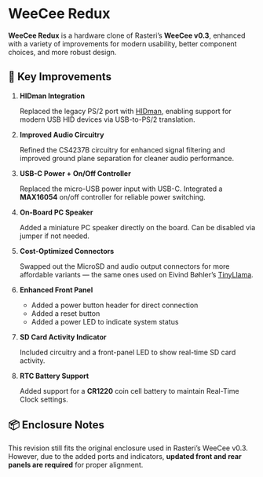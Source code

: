 <!-- markdownlint-disable MD031 -->

# WeeCee Redux

**WeeCee Redux** is a hardware clone of Rasteri’s **WeeCee v0.3**, enhanced with a variety of improvements for modern usability, better component choices, and more robust design.

## 🔧 Key Improvements

1. **HIDman Integration**  
   
   Replaced the legacy PS/2 port with [HIDman](https://github.com/Rasteri/HIDman), enabling support for modern USB HID devices via USB-to-PS/2 translation.

2. **Improved Audio Circuitry**  
   
   Refined the CS4237B circuitry for enhanced signal filtering and improved ground plane separation for cleaner audio performance.

3. **USB-C Power + On/Off Controller**  
   
   Replaced the micro-USB power input with USB-C. Integrated a **MAX16054** on/off controller for reliable power switching.

4. **On-Board PC Speaker**  
   
   Added a miniature PC speaker directly on the board. Can be disabled via jumper if not needed.

5. **Cost-Optimized Connectors**  
   
   Swapped out the MicroSD and audio output connectors for more affordable variants — the same ones used on Eivind Bøhler’s [TinyLlama](https://github.com/eivindbohler/TinyLlama).

6. **Enhanced Front Panel**  
   
   - Added a power button header for direct connection  
   - Added a reset button  
   - Added a power LED to indicate system status

7. **SD Card Activity Indicator**  
   
   Included circuitry and a front-panel LED to show real-time SD card activity.

8. **RTC Battery Support**  
   
   Added support for a **CR1220** coin cell battery to maintain Real-Time Clock settings.

## 📦 Enclosure Notes

This revision still fits the original enclosure used in Rasteri’s WeeCee v0.3. However, due to the added ports and indicators, **updated front and rear panels are required** for proper alignment.
